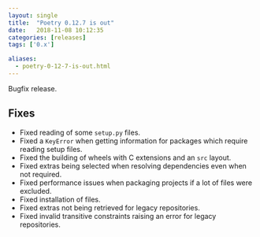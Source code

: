 ```yaml
---
layout: single
title:  "Poetry 0.12.7 is out"
date:   2018-11-08 10:12:35
categories: [releases]
tags: ['0.x']

aliases:
  - poetry-0-12-7-is-out.html
---
```


Bugfix release.


## Fixes

- Fixed reading of some `setup.py` files.
- Fixed a `KeyError` when getting information for packages which require reading setup files.
- Fixed the building of wheels with C extensions and an `src` layout.
- Fixed extras being selected when resolving dependencies even when not required.
- Fixed performance issues when packaging projects if a lot of files were excluded.
- Fixed installation of files.
- Fixed extras not being retrieved for legacy repositories.
- Fixed invalid transitive constraints raising an error for legacy repositories.
